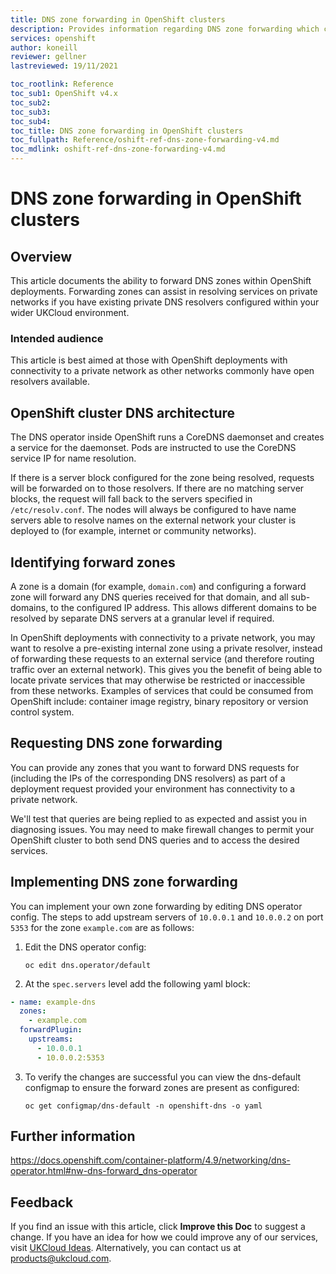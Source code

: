 ```yaml
---
title: DNS zone forwarding in OpenShift clusters
description: Provides information regarding DNS zone forwarding which can be configured in OpenShift clusters
services: openshift
author: koneill
reviewer: gellner
lastreviewed: 19/11/2021

toc_rootlink: Reference
toc_sub1: OpenShift v4.x
toc_sub2:
toc_sub3:
toc_sub4:
toc_title: DNS zone forwarding in OpenShift clusters
toc_fullpath: Reference/oshift-ref-dns-zone-forwarding-v4.md
toc_mdlink: oshift-ref-dns-zone-forwarding-v4.md
---
```


# DNS zone forwarding in OpenShift clusters

## Overview

This article documents the ability to forward DNS zones within OpenShift deployments. Forwarding zones can assist in resolving services on private networks if you have existing private DNS resolvers configured within your wider UKCloud environment.

### Intended audience

This article is best aimed at those with OpenShift deployments with connectivity to a private network as other networks commonly have open resolvers available.

## OpenShift cluster DNS architecture

The DNS operator inside OpenShift runs a CoreDNS daemonset and creates a service for the daemonset. Pods are instructed to use the CoreDNS service IP for name resolution. 

If there is a server block configured for the zone being resolved, requests will be forwarded on to those resolvers. If there are no matching server blocks, the request will fall back to the servers specified in `/etc/resolv.conf`. The nodes will always be configured to have name servers able to resolve names on the external network your cluster is deployed to (for example, internet or community networks).

## Identifying forward zones

A zone is a domain (for example, `domain.com`) and configuring a forward zone will forward any DNS queries received for that domain, and all sub-domains, to the configured IP address. This allows different domains to be resolved by separate DNS servers at a granular level if required.

In OpenShift deployments with connectivity to a private network, you may want to resolve a pre-existing internal zone using a private resolver, instead of forwarding these requests to an external service (and therefore routing traffic over an external network). This gives you the benefit of being able to locate private services that may otherwise be restricted or inaccessible from these networks. Examples of services that could be consumed from OpenShift include: container image registry, binary repository or version control system.

## Requesting DNS zone forwarding

You can provide any zones that you want to forward DNS requests for (including the IPs of the corresponding DNS resolvers) as part of a deployment request provided your environment has connectivity to a private network.

We'll test that queries are being replied to as expected and assist you in diagnosing issues. You may need to make firewall changes to permit your OpenShift cluster to both send DNS queries and to access the desired services.

## Implementing DNS zone forwarding

You can implement your own zone forwarding by editing DNS operator config. The steps to add upstream servers of `10.0.0.1` and `10.0.0.2` on port `5353` for the zone `example.com` are as follows:

1. Edit the DNS operator config:

    `oc edit dns.operator/default` 

2. At the `spec.servers` level add the following yaml block:

```yaml
- name: example-dns
  zones: 
    - example.com
  forwardPlugin:
    upstreams: 
      - 10.0.0.1
      - 10.0.0.2:5353
```

3. To verify the changes are successful you can view the dns-default configmap to ensure the forward zones are present as configured:

    `oc get configmap/dns-default -n openshift-dns -o yaml`

## Further information

<https://docs.openshift.com/container-platform/4.9/networking/dns-operator.html#nw-dns-forward_dns-operator>

## Feedback

If you find an issue with this article, click **Improve this Doc** to suggest a change. If you have an idea for how we could improve any of our services, visit [UKCloud Ideas](https://ideas.ukcloud.com). Alternatively, you can contact us at <products@ukcloud.com>.
